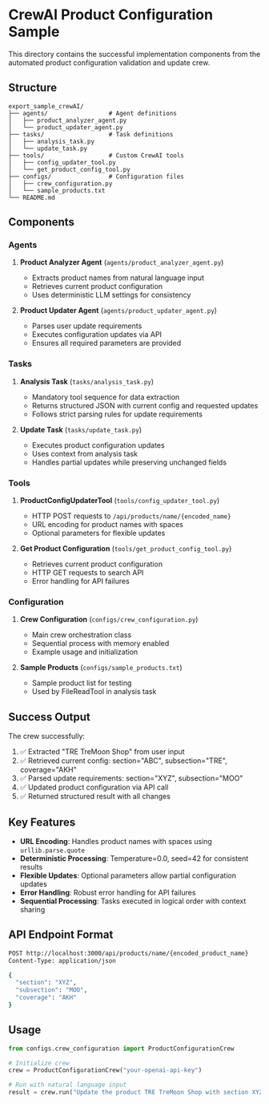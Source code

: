 # CrewAI Product Configuration Sample

This directory contains the successful implementation components from the automated product configuration validation and update crew.

## Structure

```
export_sample_crewAI/
├── agents/                 # Agent definitions
│   ├── product_analyzer_agent.py
│   └── product_updater_agent.py
├── tasks/                  # Task definitions
│   ├── analysis_task.py
│   └── update_task.py
├── tools/                  # Custom CrewAI tools
│   ├── config_updater_tool.py
│   └── get_product_config_tool.py
├── configs/                # Configuration files
│   ├── crew_configuration.py
│   └── sample_products.txt
└── README.md
```

## Components

### Agents

1. **Product Analyzer Agent** (`agents/product_analyzer_agent.py`)
   - Extracts product names from natural language input
   - Retrieves current product configuration
   - Uses deterministic LLM settings for consistency

2. **Product Updater Agent** (`agents/product_updater_agent.py`)
   - Parses user update requirements
   - Executes configuration updates via API
   - Ensures all required parameters are provided

### Tasks

1. **Analysis Task** (`tasks/analysis_task.py`)
   - Mandatory tool sequence for data extraction
   - Returns structured JSON with current config and requested updates
   - Follows strict parsing rules for update requirements

2. **Update Task** (`tasks/update_task.py`)
   - Executes product configuration updates
   - Uses context from analysis task
   - Handles partial updates while preserving unchanged fields

### Tools

1. **ProductConfigUpdaterTool** (`tools/config_updater_tool.py`)
   - HTTP POST requests to `/api/products/name/{encoded_name}`
   - URL encoding for product names with spaces
   - Optional parameters for flexible updates

2. **Get Product Configuration** (`tools/get_product_config_tool.py`)
   - Retrieves current product configuration
   - HTTP GET requests to search API
   - Error handling for API failures

### Configuration

1. **Crew Configuration** (`configs/crew_configuration.py`)
   - Main crew orchestration class
   - Sequential process with memory enabled
   - Example usage and initialization

2. **Sample Products** (`configs/sample_products.txt`)
   - Sample product list for testing
   - Used by FileReadTool in analysis task

## Success Output

The crew successfully:
1. ✅ Extracted "TRE TreMoon Shop" from user input
2. ✅ Retrieved current config: section="ABC", subsection="TRE", coverage="AKH"
3. ✅ Parsed update requirements: section="XYZ", subsection="MOO"
4. ✅ Updated product configuration via API call
5. ✅ Returned structured result with all changes

## Key Features

- **URL Encoding**: Handles product names with spaces using `urllib.parse.quote`
- **Deterministic Processing**: Temperature=0.0, seed=42 for consistent results
- **Flexible Updates**: Optional parameters allow partial configuration updates
- **Error Handling**: Robust error handling for API failures
- **Sequential Processing**: Tasks executed in logical order with context sharing

## API Endpoint Format

```bash
POST http://localhost:3000/api/products/name/{encoded_product_name}
Content-Type: application/json

{
  "section": "XYZ",
  "subsection": "MOO",
  "coverage": "AKH"
}
```

## Usage

```python
from configs.crew_configuration import ProductConfigurationCrew

# Initialize crew
crew = ProductConfigurationCrew("your-openai-api-key")

# Run with natural language input
result = crew.run("Update the product TRE TreMoon Shop with section XYZ and subsection to MOO")
```